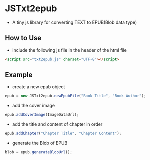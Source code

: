 

# JSTxt2epub

- A tiny js library for converting TEXT to EPUB(Blob data type)

## How to Use

- include the following js file in the header of the html file
```html
<script src="txt2epub.js" charset="UTF-8"></script>
```

## Example

- create a new epub object
```javascript
epub = new JSTxt2epub.newEpubFile("Book Title", "Book Author");
```

- add the cover image
```javascript
epub.addCoverImage(ImageDataUrl);
```

- add the title and content of chapter in order
```javascript
epub.addChapter("Chapter Title", "Chapter Content");
```

- generate the Blob of EPUB
```javascript
blob = epub.generateBlobUrl();
```
